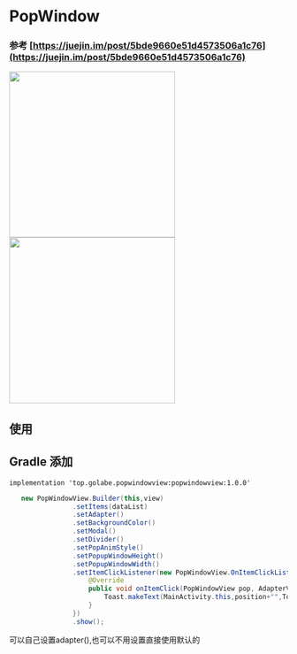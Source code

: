 # PopWindow
### 参考 [https://juejin.im/post/5bde9660e51d4573506a1c76](https://juejin.im/post/5bde9660e51d4573506a1c76)
<image src="https://github.com/Golabe/PopWindow/blob/master/a.png?raw=true" width="300"/>
<image src="https://github.com/Golabe/PopWindow/blob/master/b.png?raw=true" width="300"/>

## 使用
## Gradle 添加
```
implementation 'top.golabe.popwindowview:popwindowview:1.0.0'
```

```java
   new PopWindowView.Builder(this,view)
                .setItems(dataList)
                .setAdapter()
                .setBackgroundColor()
                .setModal()
                .setDivider()
                .setPopAnimStyle()
                .setPopupWindowHeight()
                .setPopupWindowWidth()
                .setItemClickListener(new PopWindowView.OnItemClickListener() {
                    @Override
                    public void onItemClick(PopWindowView pop, AdapterView<?> parent, View v, int position, long id) {
                        Toast.makeText(MainActivity.this,position+"",Toast.LENGTH_SHORT).show();
                    }
                })
                .show();
```

 可以自己设置adapter(),也可以不用设置直接使用默认的
